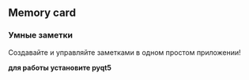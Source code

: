 ## Memory card
### Умные заметки

Создавайте и управляйте заметками в одном простом приложении!

**для работы установите pyqt5**
